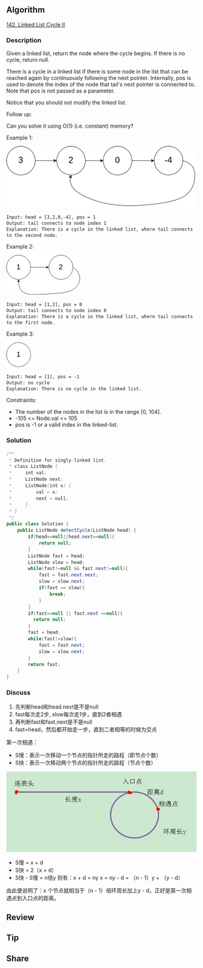 ## Algorithm

[142. Linked List Cycle II](https://leetcode.com/problems/linked-list-cycle-ii/)

### Description

Given a linked list, return the node where the cycle begins. If there is no cycle, return null.

There is a cycle in a linked list if there is some node in the list that can be reached again by continuously following the next pointer. Internally, pos is used to denote the index of the node that tail's next pointer is connected to. Note that pos is not passed as a parameter.

Notice that you should not modify the linked list.

Follow up:

Can you solve it using O(1) (i.e. constant) memory?


Example 1:

![](assets/20201029-80be7933.png)

```
Input: head = [3,2,0,-4], pos = 1
Output: tail connects to node index 1
Explanation: There is a cycle in the linked list, where tail connects to the second node.
```

Example 2:

![](assets/20201029-3aeb3ec3.png)

```
Input: head = [1,2], pos = 0
Output: tail connects to node index 0
Explanation: There is a cycle in the linked list, where tail connects to the first node.
```

Example 3:

![](assets/20201029-c1922a92.png)

```
Input: head = [1], pos = -1
Output: no cycle
Explanation: There is no cycle in the linked list.
```

Constraints:

- The number of the nodes in the list is in the range [0, 104].
- -105 <= Node.val <= 105
- pos is -1 or a valid index in the linked-list.

### Solution

```java
/**
 * Definition for singly-linked list.
 * class ListNode {
 *     int val;
 *     ListNode next;
 *     ListNode(int x) {
 *         val = x;
 *         next = null;
 *     }
 * }
 */
public class Solution {
    public ListNode detectCycle(ListNode head) {
        if(head==null||head.next==null){
            return null;
        }
        ListNode fast = head;
        ListNode slow = head;
        while(fast!=null && fast.next!=null){
            fast = fast.next.next;
            slow = slow.next;
            if(fast == slow){
                break;
            }
        }
        if(fast==null || fast.next ==null){
          return null;
        }
        fast = head;
        while(fast!=slow){
            fast = fast.next;
            slow = slow.next;
        }
        return fast;
    }
}
```

### Discuss
1. 先判断head和head.next是不是null
2. fast每次走2步, slow每次走1步，直到2者相遇
3. 再判断fast和fast.next是不是null
4. fast=head，然后都开始走一步，直到二者相等的时候为交点

第一次相遇：

- S慢：表示一次移动一个节点的指针所走的路程（即节点个数）
- S快：表示一次移动两个节点的指针所走的路程（节点个数）

![](assets/20201029-86f1b86f.png)

- S慢 = x + d
- S快 = 2（x + d）
- S快 - S慢 = n倍y
   则有：x + d = ny
   x = ny - d = （n - 1）y + （y - d）

由此便说明了：x 个节点就相当于（n - 1）倍环周长加上y - d，正好是第一次相遇点到入口点的距离。

## Review


## Tip


## Share

